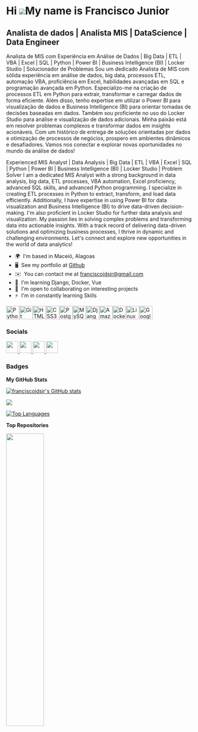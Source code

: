 Hi ![](https://user-images.githubusercontent.com/18350557/176309783-0785949b-9127-417c-8b55-ab5a4333674e.gif)My name is Francisco Junior
========================================================================================================================================

Analista de dados | Analista MIS | DataScience | Data Engineer
----------------------------------------------

Analista de MIS com Experiência em Análise de Dados | Big Data | ETL | VBA | Excel | SQL | Python | Power BI | Business Intelligence (BI) | Locker Studio | Solucionador de Problemas Sou um dedicado Analista de MIS com sólida experiência em análise de dados, big data, processos ETL, automação VBA, proficiência em Excel, habilidades avançadas em SQL e programação avançada em Python. Especializo-me na criação de processos ETL em Python para extrair, transformar e carregar dados de forma eficiente. Além disso, tenho expertise em utilizar o Power BI para visualização de dados e Business Intelligence (BI) para orientar tomadas de decisões baseadas em dados. Também sou proficiente no uso do Locker Studio para análise e visualização de dados adicionais. Minha paixão está em resolver problemas complexos e transformar dados em insights acionáveis. Com um histórico de entrega de soluções orientadas por dados e otimização de processos de negócios, prospero em ambientes dinâmicos e desafiadores. Vamos nos conectar e explorar novas oportunidades no mundo da análise de dados! 

Experienced MIS Analyst | Data Analysis | Big Data | ETL | VBA | Excel | SQL | Python | Power BI | Business Intelligence (BI) | Locker Studio | Problem Solver I am a dedicated MIS Analyst with a strong background in data analysis, big data, ETL processes, VBA automation, Excel proficiency, advanced SQL skills, and advanced Python programming. I specialize in creating ETL processes in Python to extract, transform, and load data efficiently. Additionally, I have expertise in using Power BI for data visualization and Business Intelligence (BI) to drive data-driven decision-making. I'm also proficient in Locker Studio for further data analysis and visualization. My passion lies in solving complex problems and transforming data into actionable insights. With a track record of delivering data-driven solutions and optimizing business processes, I thrive in dynamic and challenging environments. Let's connect and explore new opportunities in the world of data analytics!

*   🌍  I'm based in Maceió, Alagoas
*   🖥️  See my portfolio at [Github](http://github.com/franciscojdsjr)
*   ✉️  You can contact me at [franciscojdsjr@gmail.com](mailto:franciscojdsjr@gmail.com)
*   🧠  I'm learning Django, Docker, Vue
*   🤝  I'm open to collaborating on interesting projects
*   ⚡  I'm in constantly learning Skills 
<p align="left">
<a href="https://www.python.org/" target="_blank" rel="noreferrer"><img src="https://raw.githubusercontent.com/danielcranney/readme-generator/main/public/icons/skills/python-colored.svg" width="36" height="36" alt="Python" /></a><a href="https://git-scm.com/" target="_blank" rel="noreferrer"><img src="https://raw.githubusercontent.com/danielcranney/readme-generator/main/public/icons/skills/git-colored.svg" width="36" height="36" alt="Git" /></a><a href="https://developer.mozilla.org/en-US/docs/Glossary/HTML5" target="_blank" rel="noreferrer"><img src="https://raw.githubusercontent.com/danielcranney/readme-generator/main/public/icons/skills/html5-colored.svg" width="36" height="36" alt="HTML5" /></a><a href="https://www.w3.org/TR/CSS/#css" target="_blank" rel="noreferrer"><img src="https://raw.githubusercontent.com/danielcranney/readme-generator/main/public/icons/skills/css3-colored.svg" width="36" height="36" alt="CSS3" /></a><a href="https://www.postgresql.org/" target="_blank" rel="noreferrer"><img src="https://raw.githubusercontent.com/danielcranney/readme-generator/main/public/icons/skills/postgresql-colored.svg" width="36" height="36" alt="PostgreSQL" /></a><a href="https://www.mysql.com/" target="_blank" rel="noreferrer"><img src="https://raw.githubusercontent.com/danielcranney/readme-generator/main/public/icons/skills/mysql-colored.svg" width="36" height="36" alt="MySQL" /></a><a href="https://www.djangoproject.com/" target="_blank" rel="noreferrer"><img src="https://raw.githubusercontent.com/danielcranney/readme-generator/main/public/icons/skills/django-colored.svg" width="36" height="36" alt="Django" /></a><a href="https://aws.amazon.com" target="_blank" rel="noreferrer"><img src="https://raw.githubusercontent.com/danielcranney/readme-generator/main/public/icons/skills/aws-colored.svg" width="36" height="36" alt="Amazon Web Services" /></a><a href="https://www.docker.com/" target="_blank" rel="noreferrer"><img src="https://raw.githubusercontent.com/danielcranney/readme-generator/main/public/icons/skills/docker-colored.svg" width="36" height="36" alt="Docker" /></a><a href="https://www.linux.org" target="_blank" rel="noreferrer"><img src="https://raw.githubusercontent.com/danielcranney/readme-generator/main/public/icons/skills/linux-colored.svg" width="36" height="36" alt="Linux" /></a><a href="https://cloud.google.com/" target="_blank" rel="noreferrer"><img src="https://raw.githubusercontent.com/danielcranney/readme-generator/main/public/icons/skills/googlecloud-colored.svg" width="36" height="36" alt="Google Cloud" /></a> </p>

            
### Socials

<p align="left"> <a href="https://www.dev.to/franciscojdsjr" target="_blank" rel="noreferrer"> <picture> <source media="(prefers-color-scheme: dark)" srcset="https://raw.githubusercontent.com/danielcranney/readme-generator/main/public/icons/socials/devdotto-dark.svg" /> <source media="(prefers-color-scheme: light)" srcset="https://raw.githubusercontent.com/danielcranney/readme-generator/main/public/icons/socials/devdotto.svg" /> <img src="https://raw.githubusercontent.com/danielcranney/readme-generator/main/public/icons/socials/devdotto.svg" width="32" height="32" /> </picture> </a> <a href="https://www.github.com/franciscojdsjr" target="_blank" rel="noreferrer"> <picture> <source media="(prefers-color-scheme: dark)" srcset="https://raw.githubusercontent.com/danielcranney/readme-generator/main/public/icons/socials/github-dark.svg" /> <source media="(prefers-color-scheme: light)" srcset="https://raw.githubusercontent.com/danielcranney/readme-generator/main/public/icons/socials/github.svg" /> <img src="https://raw.githubusercontent.com/danielcranney/readme-generator/main/public/icons/socials/github.svg" width="32" height="32" /> </picture> </a> <a href="http://www.instagram.com/franciscojr93" target="_blank" rel="noreferrer"> <picture> <source media="(prefers-color-scheme: dark)" srcset="undefined" /> <source media="(prefers-color-scheme: light)" srcset="https://raw.githubusercontent.com/danielcranney/readme-generator/main/public/icons/socials/instagram.svg" /> <img src="https://raw.githubusercontent.com/danielcranney/readme-generator/main/public/icons/socials/instagram.svg" width="32" height="32" /> </picture> </a> <a href="https://www.linkedin.com/in/franciscojr93" target="_blank" rel="noreferrer"> <picture> <source media="(prefers-color-scheme: dark)" srcset="https://raw.githubusercontent.com/danielcranney/readme-generator/main/public/icons/socials/linkedin-dark.svg" /> <source media="(prefers-color-scheme: light)" srcset="https://raw.githubusercontent.com/danielcranney/readme-generator/main/public/icons/socials/linkedin.svg" /> <img src="https://raw.githubusercontent.com/danielcranney/readme-generator/main/public/icons/socials/linkedin.svg" width="32" height="32" /> </picture> </a></p>

### Badges

<b>My GitHub Stats</b>

<a href="http://www.github.com/franciscojdsjr"><img src="https://github-readme-stats.vercel.app/api?username=franciscojdsjr&show_icons=true&hide=&count_private=true&title_color=ffffff&text_color=ffffff&icon_color=22c55e&bg_color=181824&hide_border=true&show_icons=true" alt="franciscojdsjr's GitHub stats" /></a>

<a href="http://www.github.com/franciscojdsjr"><img src="https://github-readme-streak-stats.herokuapp.com/?user=franciscojdsjr&stroke=ffffff&background=181824&ring=ffffff&fire=ffffff&currStreakNum=ffffff&currStreakLabel=ffffff&sideNums=ffffff&sideLabels=ffffff&dates=ffffff&hide_border=true" /></a>

<a href="https://github.com/franciscojdsjr" align="left"><img src="https://github-readme-stats.vercel.app/api/top-langs/?username=franciscojdsjr&langs_count=10&title_color=ffffff&text_color=ffffff&icon_color=22c55e&bg_color=181824&hide_border=true&locale=en&custom_title=Top%20%Languages" alt="Top Languages" /></a>

<b>Top Repositories</b>

<div width="100%" align="center"><a href="https://github.com/franciscojdsjr/study_project_cars" align="left"><img align="left" width="45%" src="https://github-readme-stats.vercel.app/api/pin/?username=franciscojdsjr&repo=study_project_cars&title_color=ffffff&text_color=ffffff&icon_color=22c55e&bg_color=181824&hide_border=true&locale=en" /></a></div><br /><br /><br /><br /><br /><br /><br />
